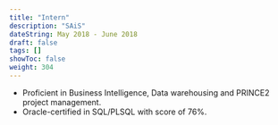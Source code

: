 ```yaml
---
title: "Intern"
description: "SAiS"
dateString: May 2018 - June 2018
draft: false
tags: []
showToc: false
weight: 304
--- 
```

<!-- ## Description

**Guide:** **Dr. Sripad Krishna Devalla** (co-founder and CTO at OriginHealth) -->

- Proficient in Business Intelligence, Data warehousing and PRINCE2  project management.
- Oracle-certified in SQL/PLSQL with score of 76%.
<!-- - Worked on fetal head segmentation using the developed framework
- Gained insights into the applications of AI and Computer Vision in medical diagnosis
- Acquired experience in working with limited and sensitive healthcare data -->

<!-- ![](/experience/origin-health/img1.jpeg#center)
![](/experience/origin-health/img2.jpeg)
![](/experience/origin-health/img3.jpeg) -->